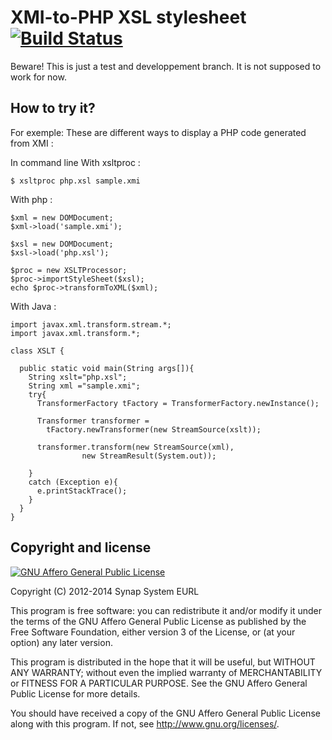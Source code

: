 XMI-to-PHP XSL stylesheet [![Build Status](https://secure.travis-ci.org/charlycoste/xmi2code.png)](http://travis-ci.org/charlycoste/xmi2code)
=========================

Beware! This is just a test and developpement branch.
It is not supposed to work for now.

How to try it?
--------------

For exemple: These are different ways to display a PHP code generated from XMI :

In command line With xsltproc :

    $ xsltproc php.xsl sample.xmi

With php :

    $xml = new DOMDocument;
    $xml->load('sample.xmi');
    
    $xsl = new DOMDocument;
    $xsl->load('php.xsl');
    
    $proc = new XSLTProcessor;
    $proc->importStyleSheet($xsl);
    echo $proc->transformToXML($xml);

With Java :

    import javax.xml.transform.stream.*;
    import javax.xml.transform.*;

    class XSLT {

      public static void main(String args[]){
        String xslt="php.xsl";
        String xml ="sample.xmi";
        try{
          TransformerFactory tFactory = TransformerFactory.newInstance();

          Transformer transformer = 
		    tFactory.newTransformer(new StreamSource(xslt));

          transformer.transform(new StreamSource(xml), 
			        new StreamResult(System.out));

        }
        catch (Exception e){
          e.printStackTrace();
        }
      }
    }


Copyright and license
---------------------

[![GNU Affero General Public License](http://www.gnu.org/graphics/agplv3-155x51.png)](http://www.gnu.org/licenses/agpl-3.0.html)

Copyright (C) 2012-2014 Synap System EURL

This program is free software: you can redistribute it and/or modify
it under the terms of the GNU Affero General Public License as
published by the Free Software Foundation, either version 3 of the
License, or (at your option) any later version.

This program is distributed in the hope that it will be useful,
but WITHOUT ANY WARRANTY; without even the implied warranty of
MERCHANTABILITY or FITNESS FOR A PARTICULAR PURPOSE.  See the
GNU Affero General Public License for more details.

You should have received a copy of the GNU Affero General Public License
along with this program.  If not, see <http://www.gnu.org/licenses/>.

